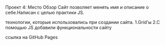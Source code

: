 Проект 4: Место
Обзор
Cайт позволяет менять имя и описание о себе.Написан с целью практики JS.

технологии, которые использовались при создании сайта.
1.Grid'ы
2.С помощью JS добавили функциональности сайту

ссылка на GitHub Pages 
